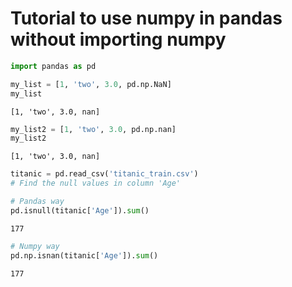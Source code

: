 
# Tutorial to use numpy in pandas without importing numpy


```python
import pandas as pd
```


```python
my_list = [1, 'two', 3.0, pd.np.NaN]
my_list
```




    [1, 'two', 3.0, nan]




```python
my_list2 = [1, 'two', 3.0, pd.np.nan]
my_list2
```




    [1, 'two', 3.0, nan]




```python
titanic = pd.read_csv('titanic_train.csv')
# Find the null values in column 'Age'
```


```python
# Pandas way
pd.isnull(titanic['Age']).sum()
```




    177




```python
# Numpy way
pd.np.isnan(titanic['Age']).sum()
```




    177


